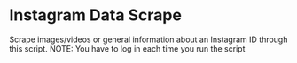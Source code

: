 # Instagram Data Scrape
 Scrape images/videos or general information about an Instagram ID through this script. NOTE: You have to log in each time you run the script
